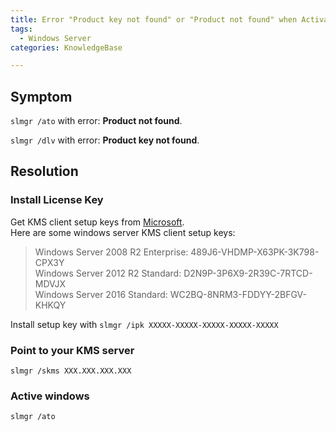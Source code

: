 ```yaml
---
title: Error "Product key not found" or "Product not found" when Activating Windows with KMS  
tags:  
  - Windows Server    
categories: KnowledgeBase  

---
```

## Symptom
`slmgr /ato` with error: **Product not found**.  
  
`slmgr /dlv` with error: **Product key not found**.  


## Resolution
### Install License Key

Get KMS client setup keys from [Microsoft](https://docs.microsoft.com/en-us/windows-server/get-started/kmsclientkeys).  
Here are some windows server KMS client setup keys:  
> Windows Server 2008 R2 Enterprise: 489J6-VHDMP-X63PK-3K798-CPX3Y  
> Windows Server 2012 R2 Standard:   D2N9P-3P6X9-2R39C-7RTCD-MDVJX  
> Windows Server 2016 Standard:      WC2BQ-8NRM3-FDDYY-2BFGV-KHKQY  

Install setup key with `slmgr /ipk XXXXX-XXXXX-XXXXX-XXXXX-XXXXX`  


### Point to your KMS server  

`slmgr /skms XXX.XXX.XXX.XXX`

### Active windows  

`slmgr /ato`
